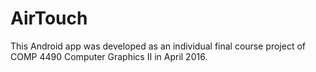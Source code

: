 # AirTouch
This Android app was developed as an individual final course project of COMP 4490 Computer Graphics II in April 2016.

